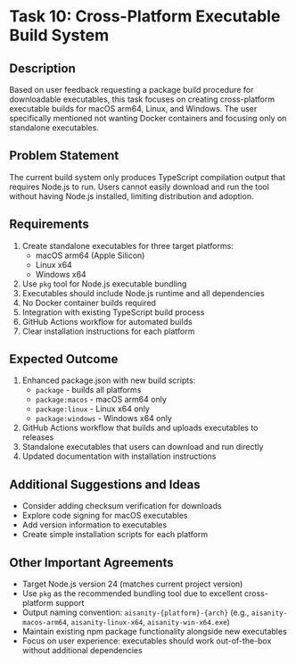 # Task 10: Cross-Platform Executable Build System

## Description
Based on user feedback requesting a package build procedure for downloadable executables, this task focuses on creating cross-platform executable builds for macOS arm64, Linux, and Windows. The user specifically mentioned not wanting Docker containers and focusing only on standalone executables.

## Problem Statement
The current build system only produces TypeScript compilation output that requires Node.js to run. Users cannot easily download and run the tool without having Node.js installed, limiting distribution and adoption.

## Requirements
1. Create standalone executables for three target platforms:
   - macOS arm64 (Apple Silicon)
   - Linux x64
   - Windows x64
2. Use `pkg` tool for Node.js executable bundling
3. Executables should include Node.js runtime and all dependencies
4. No Docker container builds required
5. Integration with existing TypeScript build process
6. GitHub Actions workflow for automated builds
7. Clear installation instructions for each platform

## Expected Outcome
1. Enhanced package.json with new build scripts:
   - `package` - builds all platforms
   - `package:macos` - macOS arm64 only
   - `package:linux` - Linux x64 only
   - `package:windows` - Windows x64 only
2. GitHub Actions workflow that builds and uploads executables to releases
3. Standalone executables that users can download and run directly
4. Updated documentation with installation instructions

## Additional Suggestions and Ideas
- Consider adding checksum verification for downloads
- Explore code signing for macOS executables
- Add version information to executables
- Create simple installation scripts for each platform

## Other Important Agreements
- Target Node.js version 24 (matches current project version)
- Use `pkg` as the recommended bundling tool due to excellent cross-platform support
- Output naming convention: `aisanity-{platform}-{arch}` (e.g., `aisanity-macos-arm64`, `aisanity-linux-x64`, `aisanity-win-x64.exe`)
- Maintain existing npm package functionality alongside new executables
- Focus on user experience: executables should work out-of-the-box without additional dependencies